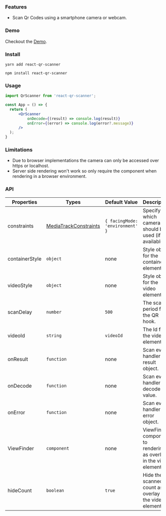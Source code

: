 ### Features

- Scan Qr Codes using a smartphone camera or webcam.

### Demo
Checkout the [Demo](https://yudielcurbelo.github.io/react-qr-scanner/).

### Install

    yarn add react-qr-scanner

    npm install react-qr-scanner

### Usage

```jsx
import QrScanner from 'react-qr-scanner';

const App = () => {
  return (
      <QrScanner
          onDecode={(result) => console.log(result)}
          onError={(error) => console.log(error?.message)}
      />
  );
}
```
### Limitations
- Due to browser implementations the camera can only be accessed over https or localhost.
- Server side rendering won't work so only require the component when rendering in a browser environment.

### API
| Properties     | Types                                                                                           | Default Value                   | Description                                                       |
|----------------|-------------------------------------------------------------------------------------------------|---------------------------------|-------------------------------------------------------------------|
| constraints    | [MediaTrackConstraints](https://developer.mozilla.org/en-US/docs/Web/API/MediaTrackConstraints) | `{ facingMode: 'environment' }` | Specify which camera should be used (if available).               |
| containerStyle | `object`                                                                                        | none                            | Style object for the container element.                           |
| videoStyle     | `object`                                                                                        | none                            | Style object for the video element.                               |
| scanDelay      | `number`                                                                                        | `500`                           | The scan period for the QR hook.                                  |
| videoId        | `string`                                                                                        | `videoId`                       | The Id for the video element.                                     |
| onResult       | `function`                                                                                      | none                            | Scan event handler for result object.                             |
| onDecode       | `function`                                                                                      | none                            | Scan event handler for decode value.                              |
| onError        | `function`                                                                                      | none                            | Scan event handler for error object.                              |
| ViewFinder     | `component`                                                                                     | none                            | ViewFinder component to rendering as overlay in the video element |
| hideCount      | `boolean`                                                                                       | `true`                          | Hide the scanned count as overlay in the video element            |
